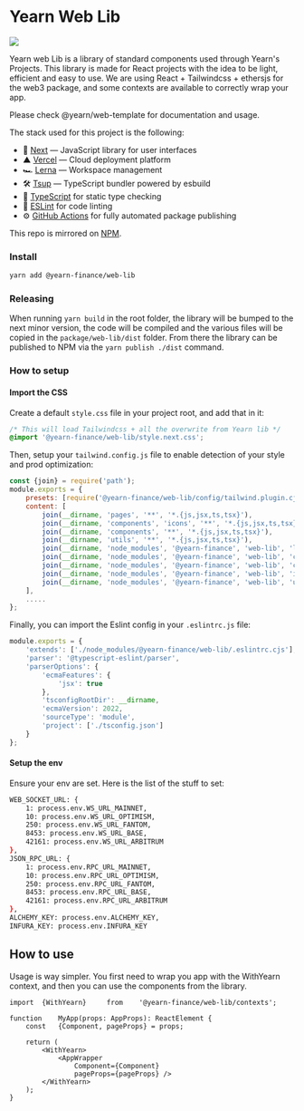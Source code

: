 # Yearn Web Lib
![](../../.github/og.jpeg)


Yearn web Lib is a library of standard components used through Yearn's Projects.
This library is made for React projects with the idea to be light, efficient and easy to use.
We are using React + Tailwindcss + ethersjs for the web3 package, and some contexts are available to correctly wrap your app.

Please check @yearn/web-template for documentation and usage.

The stack used for this project is the following:
- 🚀 [Next](https://nextjs.org) — JavaScript library for user interfaces
- ▲ [Vercel](https://vercel.com) — Cloud deployment platform
- 🏎 [Lerna](https://lerna.js.org/) — Workspace management
- 🛠 [Tsup](https://github.com/egoist/tsup) — TypeScript bundler powered by esbuild
- 📄 [TypeScript](https://www.typescriptlang.org/) for static type checking
- 💄 [ESLint](https://eslint.org/) for code linting
- ⚙️ [GitHub Actions](https://github.com/changesets/action) for fully automated package publishing

This repo is mirrored on [NPM](https://www.npmjs.com/package/@yearn-finance/web-lib).

### Install
```sh
yarn add @yearn-finance/web-lib
```

### Releasing
When running `yarn build` in the root folder, the library will be bumped to the next minor version, the code will be compiled and the various files will be copied in the `package/web-lib/dist` folder.
From there the library can be published to NPM via the `yarn publish ./dist` command.

### How to setup

#### Import the CSS
Create a default `style.css` file in your project root, and add that in it:
```scss
/* This will load Tailwindcss + all the overwrite from Yearn lib */
@import '@yearn-finance/web-lib/style.next.css';
```

Then, setup your `tailwind.config.js` file to enable detection of your style and prod optimization:
```js
const {join} = require('path');
module.exports = {
	presets: [require('@yearn-finance/web-lib/config/tailwind.plugin.cjs')],
	content: [
		join(__dirname, 'pages', '**', '*.{js,jsx,ts,tsx}'),
		join(__dirname, 'components', 'icons', '**', '*.{js,jsx,ts,tsx}'),
		join(__dirname, 'components', '**', '*.{js,jsx,ts,tsx}'),
		join(__dirname, 'utils', '**', '*.{js,jsx,ts,tsx}'),
		join(__dirname, 'node_modules', '@yearn-finance', 'web-lib', 'layouts', '**', '*.js'),
		join(__dirname, 'node_modules', '@yearn-finance', 'web-lib', 'components', '**', '*.js'),
		join(__dirname, 'node_modules', '@yearn-finance', 'web-lib', 'contexts', '**', '*.js'),
		join(__dirname, 'node_modules', '@yearn-finance', 'web-lib', 'icons', '**', '*.js'),
		join(__dirname, 'node_modules', '@yearn-finance', 'web-lib', 'utils', '**', '*.js')
	],
	.....
};
```

Finally, you can import the Eslint config in your `.eslintrc.js` file:
```js
module.exports = {
	'extends': ['./node_modules/@yearn-finance/web-lib/.eslintrc.cjs'],
	'parser': '@typescript-eslint/parser',
	'parserOptions': {
		'ecmaFeatures': {
			'jsx': true
		},
		'tsconfigRootDir': __dirname,
		'ecmaVersion': 2022,
		'sourceType': 'module',
		'project': ['./tsconfig.json']
	}
};

```


#### Setup the env
Ensure your env are set. Here is the list of the stuff to set:
```bash
WEB_SOCKET_URL: {
	1: process.env.WS_URL_MAINNET,
	10: process.env.WS_URL_OPTIMISM,
	250: process.env.WS_URL_FANTOM,
	8453: process.env.WS_URL_BASE,
	42161: process.env.WS_URL_ARBITRUM
},
JSON_RPC_URL: {
	1: process.env.RPC_URL_MAINNET,
	10: process.env.RPC_URL_OPTIMISM,
	250: process.env.RPC_URL_FANTOM,
	8453: process.env.RPC_URL_BASE,
	42161: process.env.RPC_URL_ARBITRUM
},
ALCHEMY_KEY: process.env.ALCHEMY_KEY,
INFURA_KEY: process.env.INFURA_KEY
```


## How to use
Usage is way simpler. You first need to wrap you app with the WithYearn context, and then you can use the components from the library.
```tsx
import	{WithYearn}		from	'@yearn-finance/web-lib/contexts';

function	MyApp(props: AppProps): ReactElement {
	const	{Component, pageProps} = props;

	return (
		<WithYearn>
			<AppWrapper
				Component={Component}
				pageProps={pageProps} />
		</WithYearn>
	);
}
```
